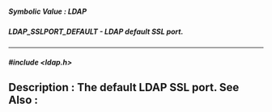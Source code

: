 ##### Symbolic Value : LDAP
##### LDAP_SSLPORT_DEFAULT - LDAP default SSL port.
---
##### #include <ldap.h>
**Description :**
The default LDAP SSL port.
**See Also :**
[](D:/md_files/.md)
---
